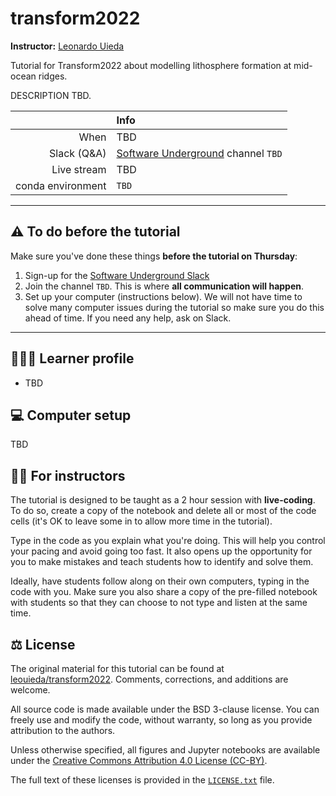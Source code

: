 # transform2022

**Instructor:** [Leonardo Uieda](https://www.leouieda.com/)

Tutorial for Transform2022 about modelling lithosphere formation at mid-ocean
ridges.

DESCRIPTION TBD.

|         | Info |
|--------:|:-----|
| When | TBD |
| Slack (Q&A) | [Software Underground](https://softwareunderground.org/) channel `TBD` |
| Live stream | TBD |
| conda environment  | `TBD` |

---

## ⚠️ To do before the tutorial

Make sure you've done these things **before the tutorial on Thursday**:

1. Sign-up for the [Software Underground Slack](https://softwareunderground.org)
1. Join the channel `TBD`. This is where **all communication
   will happen**.
1. Set up your computer (instructions below). We will not have time
   to solve many computer issues during the tutorial so make sure you do this
   ahead of time. If you need any help, ask on Slack.

---

## 🧑🏿‍💻 Learner profile

* TBD

## 💻 Computer setup

TBD

## 🧑‍🏫 For instructors

The tutorial is designed to be taught as a 2 hour session with **live-coding**.
To do so, create a copy of the notebook and delete all or most of the code
cells (it's OK to leave some in to allow more time in the tutorial).

Type in the code as you explain what you're doing. This will help you control
your pacing and avoid going too fast. It also opens up the opportunity for you
to make mistakes and teach students how to identify and solve them.

Ideally, have students follow along on their own computers, typing in the code
with you. Make sure you also share a copy of the pre-filled notebook with
students so that they can choose to not type and listen at the same time.

## ⚖️ License

The original material for this tutorial can be found at
[leouieda/transform2022](https://github.com/leouieda/transform2022).
Comments, corrections, and additions are welcome.

All source code is made available under the BSD 3-clause license. You can
freely use and modify the code, without warranty, so long as you provide
attribution to the authors.

Unless otherwise specified, all figures and Jupyter notebooks are available
under the [Creative Commons Attribution 4.0 License (CC-BY)](https://creativecommons.org/licenses/by/4.0/).

The full text of these licenses is provided in the [`LICENSE.txt`](LICENSE.txt)
file.
